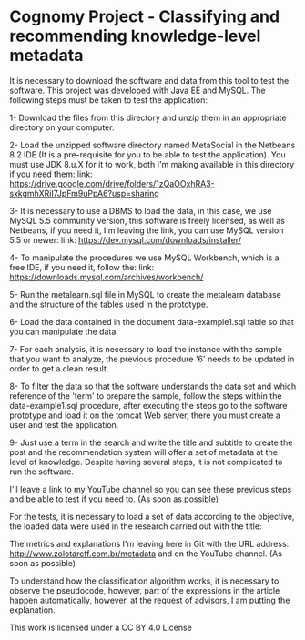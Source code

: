 # Cognomy Project - Classifying and recommending knowledge-level metadata

It is necessary to download the software and data from this tool to test the software. This project was developed with Java EE and MySQL. The following steps must be taken to test the application:

1- Download the files from this directory and unzip them in an appropriate directory on your computer.

2- Load the unzipped software directory named MetaSocial in the Netbeans 8.2 IDE (It is a pre-requisite for you to be able to test the application). You must use JDK 8.u.X for it to work, both I'm making available in this directory if you need them:
link: https://drive.google.com/drive/folders/1zQaOOxhRA3-sxkgmhXRiI7JpFm9uPpA6?usp=sharing

3- It is necessary to use a DBMS to load the data, in this case, we use MySQL 5.5 community version, this software is freely licensed, as well as Netbeans, if you need it, I'm leaving the link, you can use MySQL version 5.5 or newer:
link: https://dev.mysql.com/downloads/installer/

4- To manipulate the procedures we use MySQL Workbench, which is a free IDE, if you need it, follow the:
link: https://downloads.mysql.com/archives/workbench/

5- Run the metalearn.sql file in MySQL to create the metalearn database and the structure of the tables used in the prototype.

6- Load the data contained in the document data-example1.sql table so that you can manipulate the data.

7- For each analysis, it is necessary to load the instance with the sample that you want to analyze, the previous procedure '6' needs to be updated in order to get a clean result.

8- To filter the data so that the software understands the data set and which reference of the 'term' to prepare the sample, follow the steps within the data-example1.sql procedure, after executing the steps go to the software prototype and load it on the tomcat Web server, there you must create a user and test the application.

9- Just use a term in the search and write the title and subtitle to create the post and the recommendation system will offer a set of metadata at the level of knowledge. Despite having several steps, it is not complicated to run the software.

I'll leave a link to my YouTube channel so you can see these previous steps and be able to test if you need to. (As soon as possible)

For the tests, it is necessary to load a set of data according to the objective, the loaded data were used in the research carried out with the title:

The metrics and explanations I'm leaving here in Git with the URL address: http://www.zolotareff.com.br/metadata and on the YouTube channel. (As soon as possible)

To understand how the classification algorithm works, it is necessary to observe the pseudocode, however, part of the expressions in the article happen automatically, however, at the request of advisors, I am putting the explanation.

This work is licensed under a CC BY 4.0 License
